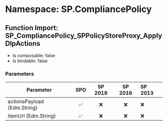 # Namespace: SP.CompliancePolicy

## Function Import: SP_CompliancePolicy_SPPolicyStoreProxy_ApplyDlpActions

- Is composable: false
- Is bindable: false

### Parameters

Parameter | SPO | SP 2019 | SP 2016 | SP 2013
----------|:---:|:-------:|:-------:|:-------
actionsPayload (Edm.String) | ✅ | ❌ | ❌ | ❌
itemUrl (Edm.String) | ✅ | ❌ | ❌ | ❌